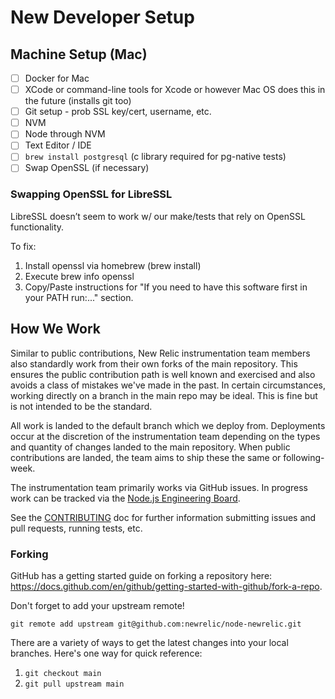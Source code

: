 # New Developer Setup

## Machine Setup (Mac)

- [ ] Docker for Mac
- [ ] XCode or command-line tools for Xcode or however Mac OS does this in the future (installs git too)
- [ ] Git setup - prob SSL key/cert, username, etc.
- [ ] NVM
- [ ] Node through NVM
- [ ] Text Editor / IDE
- [ ] `brew install postgresql` (c library required for pg-native tests)
- [ ] Swap OpenSSL (if necessary)

### Swapping OpenSSL for LibreSSL

LibreSSL doesn’t seem to work w/ our make/tests that rely on OpenSSL functionality.

To fix:

1. Install openssl via homebrew (brew install)
2. Execute brew info openssl
3. Copy/Paste instructions for "If you need to have this software first in your PATH run:..." section.

## How We Work

Similar to public contributions, New Relic instrumentation team members also standardly work from their own forks of the main repository. This ensures the public contribution path is well known and exercised and also avoids a class of mistakes we've made in the past. In certain circumstances, working directly on a branch in the main repo may be ideal. This is fine but is not intended to be the standard.

All work is landed to the default branch which we deploy from. Deployments occur at the discretion of the instrumentation team depending on the types and quantity of changes landed to the main repository. When public contributions are landed, the team aims to ship these the same or following-week.

The instrumentation team primarily works via GitHub issues. In progress work can be tracked via the [Node.js Engineering Board](https://github.com/orgs/newrelic/projects/41).

See the [CONTRIBUTING](../CONTRIBUTING.md) doc for further information submitting issues and pull requests, running tests, etc.

### Forking

GitHub has a getting started guide on forking a repository here: https://docs.github.com/en/github/getting-started-with-github/fork-a-repo.

Don't forget to add your upstream remote!

`git remote add upstream git@github.com:newrelic/node-newrelic.git`

There are a variety of ways to get the latest changes into your local branches. Here's one way for quick reference:

1. `git checkout main`
2. `git pull upstream main`
